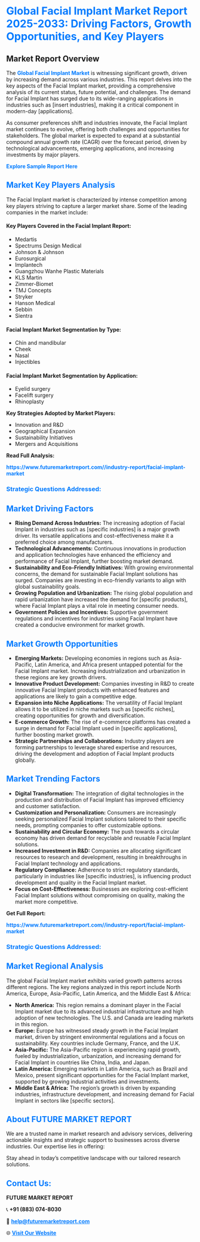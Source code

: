<h1 style="color: #007BFF;">Global Facial Implant Market Report 2025-2033: Driving Factors, Growth Opportunities, and Key Players</h1>

<section id="overview">
<h2>Market Report Overview</h2>
<p>The <a href="https://www.futuremarketreport.com//industry-report/facial-implant-market" style="color: #007BFF; text-decoration: none;"><strong>Global Facial Implant Market</strong></a> is witnessing significant growth, driven by increasing demand across various industries. This report delves into the key aspects of the Facial Implant market, providing a comprehensive analysis of its current status, future potential, and challenges. The demand for Facial Implant has surged due to its wide-ranging applications in industries such as [insert industries], making it a critical component in modern-day [applications].</p>
<p>As consumer preferences shift and industries innovate, the Facial Implant market continues to evolve, offering both challenges and opportunities for stakeholders. The global market is expected to expand at a substantial compound annual growth rate (CAGR) over the forecast period, driven by technological advancements, emerging applications, and increasing investments by major players.</p>
</section>

<section id="overview">
<p><a href="https://www.futuremarketreport.com//request-sample/reportId=82657" style="color: #007BFF; text-decoration: none;"><strong>Explore Sample Report Here</strong></a></p>
</section>

<section id="key-players">
<h2 style="color: #007BFF;">Market Key Players Analysis</h2>
<p>The Facial Implant market is characterized by intense competition among key players striving to capture a larger market share. Some of the leading companies in the market include:</p>
<h4>Key Players Covered in the Facial Implant Report:</h4>
<ul><li>Medartis</li><li>Spectrums Design Medical</li><li>Johnson &amp; Johnson</li><li>Eurosurgical</li><li>Implantech</li><li>Guangzhou Wanhe Plastic Materials</li><li>KLS Martin</li><li>Zimmer-Biomet</li><li>TMJ Concepts</li><li>Stryker</li><li>Hanson Medical</li><li>Sebbin</li><li>Sientra</li></ul>
<h4>Facial Implant Market Segmentation by Type:</h4>
<ul><li>Chin and mandibular</li><li>Cheek</li><li>Nasal</li><li>Injectibles</li></ul>

<h4>Facial Implant Market Segmentation by Application:</h4>
<ul><li>Eyelid surgery</li><li>Facelift surgery</li><li>Rhinoplasty</li></ul>
<p><strong>Key Strategies Adopted by Market Players:</strong></p>
<ul>
<li>Innovation and R&D</li>
<li>Geographical Expansion</li>
<li>Sustainability Initiatives</li>
<li>Mergers and Acquisitions</li>
</ul>
</section>

<section>
<p><strong>Read Full Analysis: </strong></p><a href="https://www.futuremarketreport.com//industry-report/facial-implant-market" style="color: #007BFF; text-decoration: none;"><strong>https://www.futuremarketreport.com//industry-report/facial-implant-market</strong></a>
<h3 style="color: #007BFF;">Strategic Questions Addressed:</h3>
</section>

<section id="driving-factors">
<h2 style="color: #007BFF;">Market Driving Factors</h2>
<ul>
<li><strong>Rising Demand Across Industries:</strong> The increasing adoption of Facial Implant in industries such as [specific industries] is a major growth driver. Its versatile applications and cost-effectiveness make it a preferred choice among manufacturers.</li>
<li><strong>Technological Advancements:</strong> Continuous innovations in production and application technologies have enhanced the efficiency and performance of Facial Implant, further boosting market demand.</li>
<li><strong>Sustainability and Eco-Friendly Initiatives:</strong> With growing environmental concerns, the demand for sustainable Facial Implant solutions has surged. Companies are investing in eco-friendly variants to align with global sustainability goals.</li>
<li><strong>Growing Population and Urbanization:</strong> The rising global population and rapid urbanization have increased the demand for [specific products], where Facial Implant plays a vital role in meeting consumer needs.</li>
<li><strong>Government Policies and Incentives:</strong> Supportive government regulations and incentives for industries using Facial Implant have created a conducive environment for market growth.</li>
</ul>
</section>

<section id="growth-opportunities">
<h2 style="color: #007BFF;">Market Growth Opportunities</h2>
<ul>
<li><strong>Emerging Markets:</strong> Developing economies in regions such as Asia-Pacific, Latin America, and Africa present untapped potential for the Facial Implant market. Increasing industrialization and urbanization in these regions are key growth drivers.</li>
<li><strong>Innovative Product Development:</strong> Companies investing in R&D to create innovative Facial Implant products with enhanced features and applications are likely to gain a competitive edge.</li>
<li><strong>Expansion into Niche Applications:</strong> The versatility of Facial Implant allows it to be utilized in niche markets such as [specific niches], creating opportunities for growth and diversification.</li>
<li><strong>E-commerce Growth:</strong> The rise of e-commerce platforms has created a surge in demand for Facial Implant used in [specific applications], further boosting market growth.</li>
<li><strong>Strategic Partnerships and Collaborations:</strong> Industry players are forming partnerships to leverage shared expertise and resources, driving the development and adoption of Facial Implant products globally.</li>
</ul>
</section>

<section id="trending-factors">
<h2 style="color: #007BFF;">Market Trending Factors</h2>
<ul>
<li><strong>Digital Transformation:</strong> The integration of digital technologies in the production and distribution of Facial Implant has improved efficiency and customer satisfaction.</li>
<li><strong>Customization and Personalization:</strong> Consumers are increasingly seeking personalized Facial Implant solutions tailored to their specific needs, prompting companies to offer customizable options.</li>
<li><strong>Sustainability and Circular Economy:</strong> The push towards a circular economy has driven demand for recyclable and reusable Facial Implant solutions.</li>
<li><strong>Increased Investment in R&D:</strong> Companies are allocating significant resources to research and development, resulting in breakthroughs in Facial Implant technology and applications.</li>
<li><strong>Regulatory Compliance:</strong> Adherence to strict regulatory standards, particularly in industries like [specific industries], is influencing product development and quality in the Facial Implant market.</li>
<li><strong>Focus on Cost-Effectiveness:</strong> Businesses are exploring cost-efficient Facial Implant solutions without compromising on quality, making the market more competitive.</li>
</ul>
</section>

<section>
<p><strong>Get Full Report: </strong></p><a href="https://www.futuremarketreport.com//industry-report/facial-implant-market" style="color: #007BFF; text-decoration: none;"><strong>https://www.futuremarketreport.com//industry-report/facial-implant-market</strong></a>
<h3 style="color: #007BFF;">Strategic Questions Addressed:</h3>
</section>


<section id="regional-analysis">
<h2 style="color: #007BFF;">Market Regional Analysis</h2>
<p>The global Facial Implant market exhibits varied growth patterns across different regions. The key regions analyzed in this report include North America, Europe, Asia-Pacific, Latin America, and the Middle East & Africa:</p>
<ul>
<li><strong>North America:</strong> This region remains a dominant player in the Facial Implant market due to its advanced industrial infrastructure and high adoption of new technologies. The U.S. and Canada are leading markets in this region.</li>
<li><strong>Europe:</strong> Europe has witnessed steady growth in the Facial Implant market, driven by stringent environmental regulations and a focus on sustainability. Key countries include Germany, France, and the U.K.</li>
<li><strong>Asia-Pacific:</strong> The Asia-Pacific region is experiencing rapid growth, fueled by industrialization, urbanization, and increasing demand for Facial Implant in countries like China, India, and Japan.</li>
<li><strong>Latin America:</strong> Emerging markets in Latin America, such as Brazil and Mexico, present significant opportunities for the Facial Implant market, supported by growing industrial activities and investments.</li>
<li><strong>Middle East & Africa:</strong> The region’s growth is driven by expanding industries, infrastructure development, and increasing demand for Facial Implant in sectors like [specific sectors].</li>
</ul>
</section>

<footer>
<h2 style="color: #007BFF;">About FUTURE MARKET REPORT</h2>
<p>We are a trusted name in market research and advisory services, delivering actionable insights and strategic support to businesses across diverse industries. Our expertise lies in offering:</p>

<p>Stay ahead in today’s competitive landscape with our tailored research solutions.</p>

<h2 style="color: #007BFF;">Contact Us:</h2>
<p><strong>FUTURE MARKET REPORT</strong></p>
<p>📞 <strong>+91 (883) 074-8030</strong></p>
<p>📧 <strong><a href="mailto:help@futuremarketreport.com" style="color: #007BFF;">help@futuremarketreport.com</a></strong></p>
<p>🌐 <strong><a href="https://www.futuremarketreport.com/" style="color: #007BFF;">Visit Our Website</a></strong></p>
</footer>